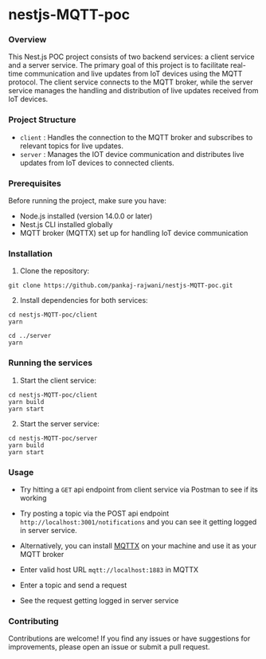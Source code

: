 # nestjs-MQTT-poc

### Overview
This Nest.js POC project consists of two backend services: a client service and a server service. The primary goal of this project is to facilitate real-time communication and live updates from IoT devices using the MQTT protocol. The client service connects to the MQTT broker, while the server service manages the handling and distribution of live updates received from IoT devices.

### Project Structure
- `client` : Handles the connection to the MQTT broker and subscribes to relevant topics for live updates.
- `server` : Manages the IOT device communication and distributes live updates from IoT devices to connected clients.

### Prerequisites
Before running the project, make sure you have:

- Node.js installed (version 14.0.0 or later)
- Nest.js CLI installed globally
- MQTT broker (MQTTX) set up for handling IoT device communication

### Installation
1. Clone the repository:
```
git clone https://github.com/pankaj-rajwani/nestjs-MQTT-poc.git
```
2. Install dependencies for both services:
```
cd nestjs-MQTT-poc/client
yarn
```
```
cd ../server
yarn
```

### Running the services
1. Start the client service:
```
cd nestjs-MQTT-poc/client
yarn build
yarn start
```
2. Start the server service:
```
cd nestjs-MQTT-poc/server
yarn build
yarn start
```

### Usage
- Try hitting a `GET` api endpoint from client service via Postman to see if its working
- Try posting a topic via the POST api endpoint `http://localhost:3001/notifications` and you can see it getting logged in server service.
 
- Alternatively, you can install [MQTTX](https://mqttx.app/) on your machine and use it as your MQTT broker
- Enter valid host URL `mqtt://localhost:1883` in MQTTX
- Enter a topic and send a request
- See the request getting logged in server service

### Contributing
Contributions are welcome! If you find any issues or have suggestions for improvements, please open an issue or submit a pull request.


